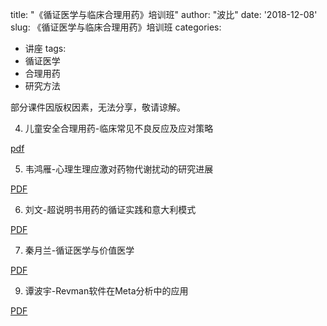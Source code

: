 title: "《循证医学与临床合理用药》培训班"
author: "波比"
date: '2018-12-08'
slug: 《循证医学与临床合理用药》培训班
categories: 
  - 讲座
tags:
  - 循证医学
  - 合理用药
  - 研究方法


部分课件因版权因素，无法分享，敬请谅解。

4. 儿童安全合理用药-临床常见不良反应及应对策略 

[pdf](../data/20181208/儿童安全合理用药-临床常见不良反应及应对策略.pdf)

5. 韦鸿雁-心理生理应激对药物代谢扰动的研究进展

[PDF](../data/20181208/心理生理应激对药物代谢扰动的研究进展.pdf)

6. 刘文-超说明书用药的循证实践和意大利模式

[PDF](../data/20181208/超说明书用药的循证实践和意大利模式.pdf)

7. 秦月兰-循证医学与价值医学

[PDF](../data/20181208/循证医学与价值医学.pdf)

9. 谭波宇-Revman软件在Meta分析中的应用

[PDF](../data/20181208/Revman软件在Meta分析中的应用.pdf)